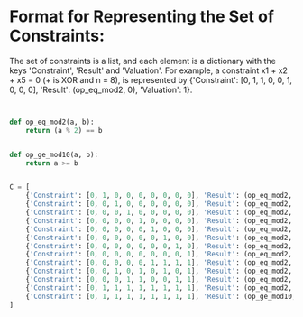 # Format for Representing the Set of Constraints:
The set of constraints is a list, and each element is a dictionary with the keys 'Constraint', 'Result' and 'Valuation'. For example, a constraint x1 + x2 + x5 = 0 (+ is XOR and n = 8), is represented by {'Constraint': [0, 1, 1, 0, 0, 1, 0, 0, 0], 'Result': (op_eq_mod2, 0), 'Valuation': 1}.


```python


def op_eq_mod2(a, b):
    return (a % 2) == b


def op_ge_mod10(a, b):
    return a >= b


C = [
    {'Constraint': [0, 1, 0, 0, 0, 0, 0, 0, 0], 'Result': (op_eq_mod2, 0), 'Valuation': 1},
    {'Constraint': [0, 0, 1, 0, 0, 0, 0, 0, 0], 'Result': (op_eq_mod2, 0), 'Valuation': 1},
    {'Constraint': [0, 0, 0, 1, 0, 0, 0, 0, 0], 'Result': (op_eq_mod2, 0), 'Valuation': 1},
    {'Constraint': [0, 0, 0, 0, 1, 0, 0, 0, 0], 'Result': (op_eq_mod2, 0), 'Valuation': 1},
    {'Constraint': [0, 0, 0, 0, 0, 1, 0, 0, 0], 'Result': (op_eq_mod2, 0), 'Valuation': 1},
    {'Constraint': [0, 0, 0, 0, 0, 0, 1, 0, 0], 'Result': (op_eq_mod2, 0), 'Valuation': 1},
    {'Constraint': [0, 0, 0, 0, 0, 0, 0, 1, 0], 'Result': (op_eq_mod2, 0), 'Valuation': 1},
    {'Constraint': [0, 0, 0, 0, 0, 0, 0, 0, 1], 'Result': (op_eq_mod2, 0), 'Valuation': 1},
    {'Constraint': [0, 0, 0, 0, 0, 1, 1, 1, 1], 'Result': (op_eq_mod2, 0), 'Valuation': very_large_number},
    {'Constraint': [0, 0, 1, 0, 1, 0, 1, 0, 1], 'Result': (op_eq_mod2, 0), 'Valuation': very_large_number},
    {'Constraint': [0, 0, 0, 1, 1, 0, 0, 1, 1], 'Result': (op_eq_mod2, 0), 'Valuation': very_large_number},
    {'Constraint': [0, 1, 1, 1, 1, 1, 1, 1, 1], 'Result': (op_eq_mod2, 0), 'Valuation': very_large_number},
    {'Constraint': [0, 1, 1, 1, 1, 1, 1, 1, 1], 'Result': (op_ge_mod10, 1), 'Valuation': very_large_number},
]
```